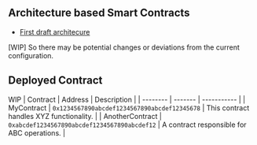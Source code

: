 ## Architecture based Smart Contracts

- [First draft architecure](./docs/architecrure/v1C4Architecture.md)

[WIP] So there may be potential changes or deviations from the current configuration.

## Deployed Contract

WIP
| Contract | Address | Description |
| -------- | ------- | ----------- |
| MyContract | `0x1234567890abcdef1234567890abcdef12345678` | This contract handles XYZ functionality. |
| AnotherContract | `0xabcdef1234567890abcdef1234567890abcdef12` | A contract responsible for ABC operations. |
